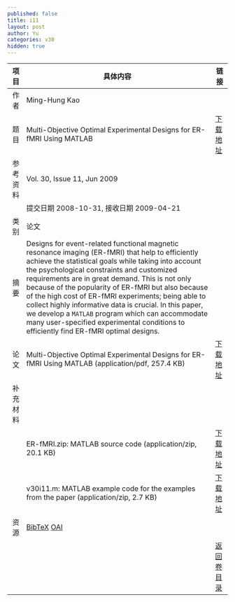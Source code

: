 ```yaml
---
published: false
title: i11
layout: post
author: Yu
categories: v30
hidden: true
---
```


| 项目 | 具体内容 | 链接 |
|---:|---|---|
| 作者 | Ming-Hung Kao| |
| 题目 |Multi-Objective Optimal Experimental Designs for ER-fMRI Using MATLAB | [下载地址](http://www.jstatsoft.org/v30/i11/paper) |
| 参考资料 |Vol. 30, Issue 11, Jun 2009 | |
| | 提交日期 2008-10-31, 接收日期 2009-04-21| | 
| 类别 | 论文| |
| 摘要 | Designs for event-related functional magnetic resonance imaging (ER-fMRI) that help to efficiently achieve the statistical goals while taking into account the psychological constraints and customized requirements are in great demand. This is not only because of the popularity of ER-fMRI but also because of the high cost of ER-fMRI experiments; being able to collect highly informative data is crucial. In this paper, we develop a <code>MATLAB</code> program which can accommodate many user-specified experimental conditions to efficiently find ER-fMRI optimal designs.| |
| 论文 | Multi-Objective Optimal Experimental Designs for ER-fMRI Using MATLAB  (application/pdf, 257.4 KB)| [下载地址](http://www.jstatsoft.org/v30/i11/paper) |
| 补充材料 | | |
| |ER-fMRI.zip: MATLAB source code  (application/zip, 20.1 KB)|  [下载地址](http://www.jstatsoft.org/v30/i11/supp/1) |
| |v30i11.m: MATLAB example code for the examples from the paper  (application/zip, 2.7 KB)|  [下载地址](http://www.jstatsoft.org/v30/i11/supp/2) |
| 资源 | [BibTeX](http://www.jstatsoft.org/v30/i11/bibtex) [OAI](http://www.jstatsoft.org/oai?verb=GetRecord&identifier=oai.jstatsoft/v30/i11&prefix=oai_dc)| |
| |  | [返回卷目录]({{site.baseurl}}/volume/v30.html) |